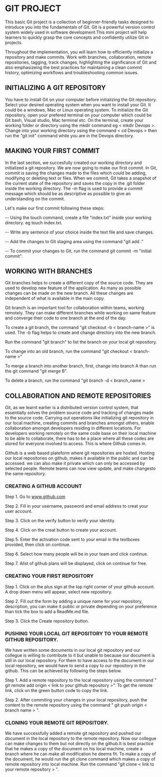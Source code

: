 # GIT PROJECT
  This basic Git project is a collection of beginner-friendly tasks designed to introduce you into the fundamentals of Git. Git is a powerful version control system widely used in software development.This mini project will help learners to quickly grasp the core concepts and confidently utilize Git in projects.

  Throughout the implementation, you will learn how to efficiently initialize a repository and make commits. Work with branches, collaboration, remote repositories, tagging, track changes, highlighting the significance of Git and also emphasizeing the best practices for maintaining a clean commit history, optimizing workflows and troubleshooting common issues.
## INITIALIZING A GIT REPOSITORY
  You have to install Git on your computer before initializing the Git repository. Select your desired operating system when you want to install your Git. It could be a windows, Mac or Linux operating system. To initialize the Git repository, open your prefered terminal on your computer which could  be Git bash, Visual studio, Mac terminal etc. On the terminal, create your working folder or directory using the mkdir command eg < mkdir Devops >. Change into your working directory using the command < cd Devops > then run the "git init" command while you are in the Devops directory.
## MAKING YOUR FIRST COMMIT  
  In the last section, we succesfully created our working directory and initialized a git repository. We are now going to make our first commit. In Git, commit is saving the changes made to the files which could be adding, modifying or deleting text or files. When we commit, Git takes a snapshot of the current state of the repository and saves the copy in the .git folder inside the working directory. The -m flag is used to provide a commit message which should be as descriptive as possible to give an understanding on the commit.
  
  Let's make our first commit following these steps:
    
  -- Using the touch command, create a file "index.txt" inside your working directory. eg touch index.txt.
  
  -- Write any sentence of your choice inside the text file and save changes.

  -- Add the changes to Git staging area using the command "git add ."

  -- To commit your changes to Git, run the command git commit -m "initial commit".
## WORKING WITH BRANCHES  
  Git branches helps to create a different copy of the source code. They are used to develop new feature of the application. As many as possible changes can be made on the new branch. All these changes are independent of what is available in the main copy.

  Git branch is an important tool for collaboration within teams, working remotely. They can make different branches while working on same feature and converge their code to one branch at the end of the day.
 
 To create a git branch, the command "git checkout -b < branch-name >" is used. The -b flag helps to create and change directory into the new branch.

  Run the command "git branch" to list the branch on your local git repository.

  To change into an old branch, run the command "git checkout < branch-name >" 

  To merge a branch into another branch, first, change into branch A than run the git command "git merge B". 

  To delete a branch, run the command "git branch -d < branch_name >

  ## COLLABORATION AND REMOTE REPOSITORIES

  Git, as we learnt earlier is a distributed version control system, that essentially solves the problem source code and tracking of changes made to the source code. Carrying out operations like initializing git repository in our local machine, creating commits and branches amongst others, enable collaboration amongst developers residing in different locations. For developers working remotely on the same code base on their local machine to be able to collaborate, there has to be a place where all these codes are stored for everyone involved to access. This is where Github comes in. 

  Github is a web based plateform where git repositories are hosted. Hosting our local repositories on github, makes it available in the public and can be accessed. we can also make it private which can only be accessed by selected people. Remote teams can now view update,  and make changesto the same repository.

  ### CREATING A GITHUB ACCOUNT
  Step 1. Go to www.github.com

  Step 2. Fill in your username, password and email address to creat your user account.

  Step 3. Click on the verify button to verify your identity.

  Step 4. Click on the creat button to create your account.

  Step 5. Enter the activation code sent to your email in the textboxes provided, then click on continue.

   Step 6. Select how many people will be in your team and click continue.

   Step 7. Alist of github plans will be displayed, click on continue for free.

   ### CREATING YOUR FIRST REPOSITORY
Step 1. Click on the plus sign at the top right corner of your github account. A drop down menu will appear, select new repository.

Step 2. Fill out the form by adding a unique name for your repository, description, you can make it public or private depending on your preference than tick the box to add a ReadMe.md file.

Step 3. Click the Create repository button. 

### PUSHING YOUR LOCAL GIT REPOSITORY TO YOUR REMOTE GITHUB REPOSITORY.

We have written some documents in our local git repository and our collegue is willing to contribute to it but unable to because our document is still in our local repository. For them to have access to the document in our local repository, we would have to send a copy to our repository in the github. This can be achieved by following the steps below.

Step 1. Add a remote repository to the local repository using the command " git remote add origin < link to your github repository >". To get the remote link, click on the green button code to copy the link.

Step 2. After commiting your changes in your local repository, push the content to the remote repository using the command " git push origin < branch name > ".

### CLONING YOUR REMOTE GIT REPOSITORY.

We have successfully added a remote git repository and pushed our document in the local repository to the remote repository. Now our collegue can make changes to them but not directly on the github.It is best practice that he makes a copy of the document on his local machine, create a branch where he can make all modification he deems fit. To make a copy of the document, he would run the git clone command which makes a copy of remote repository into local machine. Run the command "git clone < link to your remote repository > ".








   

  
  

